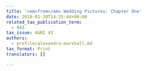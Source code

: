 ```yaml
---
title: '<em>from</em> Wedding Pictures: Chapter One'
date: 2018-01-30T14:35:44+00:00
related_tax_publication_term:
  - 943
tax_issue: AGNI 43
authors:
  - profile/alexandra-marshall.md
tax_format: Print
translators: []

---
```


